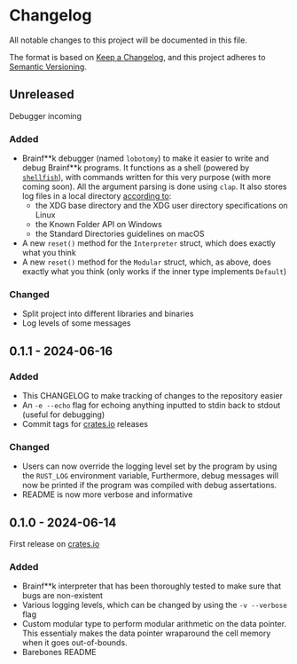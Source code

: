# Changelog

All notable changes to this project will be documented in this file.

The format is based on [Keep a Changelog](https://keepachangelog.com/en/1.1.0/),
and this project adheres to [Semantic Versioning](https://semver.org/spec/v2.0.0.html).

## Unreleased

Debugger incoming

### Added

- Brainf\*\*k debugger (named `lobotomy`) to make it easier to write and debug Brainf\*\*k programs.
  It functions as a shell (powered by [`shellfish`](https://crates.io/crates/shellfish)), with commands written for this very purpose (with more coming soon).
  All the argument parsing is done using `clap`.
  It also stores log files in a local directory [according to](https://crates.io/crates/directories):
  - the XDG base directory and the XDG user directory specifications on Linux
  - the Known Folder API on Windows
  - the Standard Directories guidelines on macOS
- A new `reset()` method for the `Interpreter` struct, which does exactly what you think
- A new `reset()` method for the `Modular` struct, which, as above, does exactly what you think (only works if the inner type implements `Default`)

### Changed

- Split project into different libraries and binaries
- Log levels of some messages

## 0.1.1 - 2024-06-16

### Added

- This CHANGELOG to make tracking of changes to the repository easier
- An `-e --echo` flag for echoing anything inputted to stdin back to stdout (useful for debugging)
- Commit tags for [crates.io] releases

### Changed

- Users can now override the logging level set by the program by using the `RUST_LOG` environment variable, Furthermore, debug messages will now be printed if the program was compiled with debug assertations.
- README is now more verbose and informative

## 0.1.0 - 2024-06-14

First release on [crates.io]

### Added

- Brainf\*\*k interpreter that has been thoroughly tested to make sure that bugs are non-existent
- Various logging levels, which can be changed by using the `-v --verbose` flag
- Custom modular type to perform modular arithmetic on the data pointer. This essentialy makes the data pointer wraparound the cell memory when it goes out-of-bounds.
- Barebones README

[crates.io]: https://crates.io
